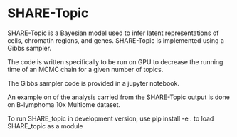 # SHARE-Topic
SHARE-Topic is a Bayesian model used to infer latent representations of cells, chromatin regions, and genes. SHARE-Topic is implemented using a Gibbs sampler.

The code is written specifically to be run on GPU to decrease the running time of an MCMC chain for a given number of topics.

The Gibbs sampler code is provided in a jupyter notebook.

An example on of the analysis carried from the SHARE-Topic output is done on B-lymphoma 10x Multiome dataset.

To run SHARE_topic in development version, use pip install -e . to load SHARE_topic as a module

